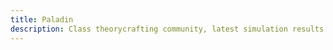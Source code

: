 ```yaml
---
title: Paladin
description: Class theorycrafting community, latest simulation results and resources -based on SimulationCraft- for World of Warcraft.
---
```

